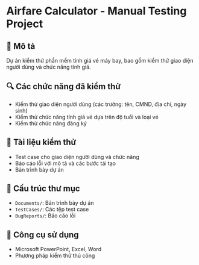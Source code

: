 # Airfare Calculator - Manual Testing Project

## 📌 Mô tả
Dự án kiểm thử phần mềm tính giá vé máy bay, bao gồm kiểm thử giao diện người dùng và chức năng tính giá.

## 🔍 Các chức năng đã kiểm thử
- Kiểm thử giao diện người dùng (các trường: tên, CMND, địa chỉ, ngày sinh)
- Kiểm thử chức năng tính giá vé dựa trên độ tuổi và loại vé
- Kiểm thử chức năng đăng ký

## 🧪 Tài liệu kiểm thử
- Test case cho giao diện người dùng và chức năng
- Báo cáo lỗi với mô tả và các bước tái tạo
- Bản trình bày dự án

## 📂 Cấu trúc thư mục
- `Documents/`: Bản trình bày dự án
- `TestCases/`: Các tệp test case
- `BugReports/`: Báo cáo lỗi

## 🔧 Công cụ sử dụng
- Microsoft PowerPoint, Excel, Word
- Phương pháp kiểm thử thủ công
